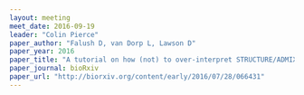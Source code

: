 ```yaml
---
layout: meeting
meet_date: 2016-09-19
leader: "Colin Pierce"
paper_author: "Falush D, van Dorp L, Lawson D"
paper_year: 2016
paper_title: "A tutorial on how (not) to over-interpret STRUCTURE/ADMIXTURE bar plots"
paper_journal: bioRxiv
paper_url: "http://biorxiv.org/content/early/2016/07/28/066431"
---
```

